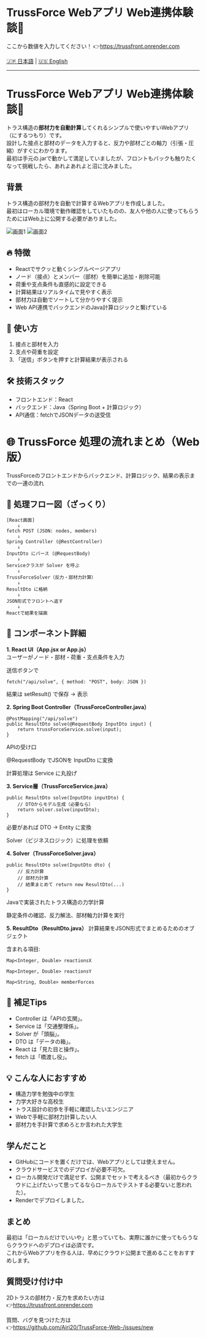 # TrussForce Webアプリ Web連携体験談🍵   

ここから数値を入力してください！
👉https://trussfront.onrender.com  

<!-- 言語切替 -->
[🇯🇵 日本語](README.jp.md) | [🇺🇸 English](README.md)

---

# TrussForce Webアプリ Web連携体験談🍵

トラス構造の**部材力を自動計算**してくれるシンプルで使いやすいWebアプリ（にするつもり）です。  
設計した接点と部材のデータを入力すると、反力や部材ごとの軸力（引張・圧縮）がすぐにわかります。  
最初は手元の.jarで動かして満足していましたが、フロントもバックも触りたくなって挑戦したら、あれよあれよと沼に沈みました。


## 背景

トラス構造の部材力を自動で計算するWebアプリを作成しました。  
最初はローカル環境で動作確認をしていたものの、友人や他の人に使ってもらうためにはWeb上に公開する必要がありました。


![画面1](スクリーンショット%202025-06-21%20213143.png)
![画面2](スクリーンショット%202025-06-21%20213159.png)


## 🔥 特徴

- Reactでサクッと動くシングルページアプリ
- ノード（接点）とメンバー（部材）を簡単に追加・削除可能
- 荷重や支点条件も直感的に設定できる
- 計算結果はリアルタイムで見やすく表示
- 部材力は自動でソートして分かりやすく提示
- Web API連携でバックエンドのJava計算ロジックと繋げている


## 🚀 使い方

1. 接点と部材を入力  
2. 支点や荷重を設定  
3. 「送信」ボタンを押すと計算結果が表示される  


## 🛠️ 技術スタック

- フロントエンド：React  
- バックエンド：Java（Spring Boot + 計算ロジック）  
- API通信：fetchでJSONデータの送受信  


# 🌐 TrussForce 処理の流れまとめ（Web版）

TrussForceのフロントエンドからバックエンド、計算ロジック、結果の表示までの一連の流れ


## 🔁 処理フロー図（ざっくり）

```text
[React画面]
    ↓
fetch POST (JSON: nodes, members)
    ↓
Spring Controller (@RestController)
    ↓
InputDto にパース (@RequestBody)
    ↓
Serviceクラスが Solver を呼ぶ
    ↓
TrussForceSolver（反力・部材力計算）
    ↓
ResultDto に格納
    ↓
JSON形式でフロントへ返す
    ↓
Reactで結果を描画  
```

## 🧱 コンポーネント詳細  
  
**1. React UI（App.jsx or App.js）**  
ユーザーがノード・部材・荷重・支点条件を入力  

送信ボタンで 

```
fetch("/api/solve", { method: "POST", body: JSON })
```

結果は setResult() で保存 → 表示  

**2. Spring Boot Controller（TrussForceController.java）**  


```  
@PostMapping("/api/solve")
public ResultDto solve(@RequestBody InputDto input) {
    return trussForceService.solve(input);
}
```

APIの受け口  

@RequestBody でJSONを InputDto に変換

計算処理は Service に丸投げ  


**3. Service層（TrussForceService.java）**


```
public ResultDto solve(InputDto inputDto) {
    // DTOからモデル生成（必要なら）
    return solver.solve(inputDto);
}
```
必要があれば DTO → Entity に変換

Solver（ビジネスロジック）に処理を依頼

**4. Solver（TrussForceSolver.java）**


```
public ResultDto solve(InputDto dto) {
    // 反力計算
    // 部材力計算
    // 結果まとめて return new ResultDto(...)
}
```

Javaで実装されたトラス構造の力学計算

静定条件の確認、反力解法、部材軸力計算を実行


**5. ResultDto（ResultDto.java）**
計算結果をJSON形式でまとめるためのオブジェクト

含まれる項目:

```
Map<Integer, Double> reactionsX

Map<Integer, Double> reactionsY

Map<String, Double> memberForces
```


## 🧪 補足Tips
- Controller は「APIの玄関」。
- Service は「交通整理係」。
- Solver が「頭脳」。
- DTO は「データの箱」。
- React は「見た目と操作」。
- fetch は「橋渡し役」。  


## 💡 こんな人におすすめ

- 構造力学を勉強中の学生
- 力学大好きな高校生  
- トラス設計の初歩を手軽に確認したいエンジニア  
- Webで手軽に部材力計算したい人
- 部材力を手計算で求めろとか言われた大学生  


## 学んだこと

- GitHubにコードを置くだけでは、Webアプリとしては使えません。  
- クラウドサービスでのデプロイが必要不可欠。
- ローカル開発だけで満足せず、公開までセットで考えるべき（最初からクラウドに上げたいって思ってるならローカルでテストする必要ないと思われた）。
- Renderでデプロイしました。


## まとめ

最初は「ローカルだけでいいや」と思っていても、実際に誰かに使ってもらうならクラウドへのデプロイは必須です。    
これからWebアプリを作る人は、早めにクラウド公開まで進めることをおすすめします。


## 質問受け付け中

2Dトラスの部材力・反力を求めたい方は  
👉https://trussfront.onrender.com  

質問、バグを見つけた方は  
👉https://github.com/Airi20/TrussForce-Web-/issues/new

